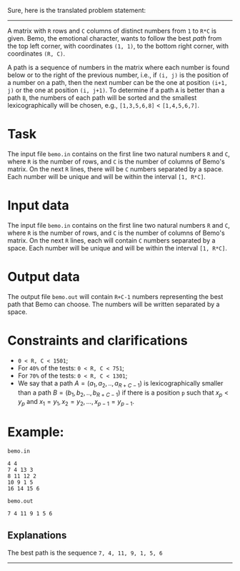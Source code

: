 Sure, here is the translated problem statement:

---

A matrix with `R` rows and `C` columns of distinct numbers from `1` to `R*C` is given. Bemo, the emotional character, wants to follow the best *path* from the top left corner, with coordinates `(1, 1)`, to the bottom right corner, with coordinates `(R, C)`.

A path is a sequence of numbers in the matrix where each number is found below or to the right of the previous number, i.e., if `(i, j)` is the position of a number on a path, then the next number can be the one at position `(i+1, j)` or the one at position `(i, j+1)`. To determine if a path `A` is better than a path `B`, the numbers of each path will be sorted and the smallest lexicographically will be chosen, e.g., `[1,3,5,6,8]` < `[1,4,5,6,7]`.

# Task
The input file `bemo.in` contains on the first line two natural numbers `R` and `C`, where `R` is the number of rows, and `C` is the number of columns of Bemo's matrix. On the next `R` lines, there will be `C` numbers separated by a space. Each number will be unique and will be within the interval `[1, R*C]`.

# Input data
The input file `bemo.in` contains on the first line two natural numbers `R` and `C`, where `R` is the number of rows, and `C` is the number of columns of Bemo's matrix. On the next `R` lines, each will contain `C` numbers separated by a space. Each number will be unique and will be within the interval `[1, R*C]`.

# Output data
The output file `bemo.out` will contain `R+C-1` numbers representing the best path that Bemo can choose. The numbers will be written separated by a space.

# Constraints and clarifications
* `0 < R, C < 1501`;
* For `40%` of the tests: `0 < R, C < 751`;
* For `70%` of the tests: `0 < R, C < 1301`;
* We say that a path $A=(a_1, a_2, .., a_{R+C-1})$ is lexicographically smaller than a path $B=(b_1, b_2, .., b_{R+C-1})$ if there is a position `p` such that $x_p < y_p$ and $x_1 = y_1, x_2 = y_2, ..., x_{p-1} = y_{p-1}$.

# Example:

`bemo.in`

```
4 4
7 4 13 3
8 11 12 2
10 9 1 5
16 14 15 6
```

`bemo.out`

```
7 4 11 9 1 5 6 
```

Explanations
---

The best path is the sequence `7, 4, 11, 9, 1, 5, 6`

---